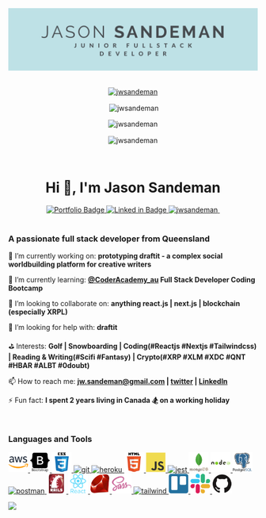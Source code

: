<div id="header" align="center">
  <img src="./src/JasonBannerCentered.png"/>
</div>

<br />

<div align="center" id="stats">
<p align="center"> <a href="https://github.com/ryo-ma/github-profile-trophy"><img src="https://github-profile-trophy.vercel.app/?username=jwsandeman&column=-1" alt="jwsandeman" /></a> </p>

<p>&nbsp;<img align="center" src="https://github-readme-stats.vercel.app/api?username=jwsandeman&show_icons=true&locale=en" alt="jwsandeman"/></p>

<p><img align="center" src="https://github-readme-streak-stats.herokuapp.com/?user=jwsandeman&" alt="jwsandeman"/></p>

<p><img align="center" src="https://github-readme-stats.vercel.app/api/top-langs?username=jwsandeman&show_icons=true&locale=en&langs_count=6&layout=compact" alt="jwsandeman" width="495"/></p>
</div>

<br />

<h1 align="center">Hi 👋, I'm Jason Sandeman</h1>

<div align="center" id="badges">
    <a href="https://jasonsandeman.netlify.app/" target="_blank">
        <img src="https://img.shields.io/badge/my_portfolio-000?style=for-the-badge&logo=ko-fi&logoColor=white" height="28" alt="Portfolio Badge"/>
    </a>
    <a href="https://www.linkedin.com/in/jason-sandeman/" target="_blank">
        <img src="https://img.shields.io/badge/linkedin-0A66C2?style=for-the-badge&logo=linkedin&logoColor=white" height="28" alt="Linked in Badge"/>
    </a>
    <a href="https://twitter.com/jwsandeman" target="blank"><img src="https://img.shields.io/twitter/follow/jwsandeman?logo=twitter&style=for-the-badge" alt="jwsandeman" />
    </a>
    <img src="https://komarev.com/ghpvc/?username=jwsandeman&style=flat-square&color=bee1e6" alt=""height="28"/>
</div>

<br />

<h3 align="left">A passionate full stack developer from Queensland</h3>

🔭 I’m currently working on: **prototyping draftit - a complex social worldbuilding platform for creative writers**

🌱 I’m currently learning: **[@CoderAcademy_au](https://www.coderacademy.edu.au/) Full Stack Developer Coding Bootcamp**

👯 I’m looking to collaborate on: **anything react.js | next.js | blockchain (especially XRPL)**

🤝 I’m looking for help with: **draftit**

⛳ Interests: **Golf | Snowboarding | Coding(#Reactjs #Nextjs #Tailwindcss) | Reading & Writing(#Scifi #Fantasy) | Crypto(#XRP #XLM #XDC #QNT #HBAR #ALBT #0doubt)**

📫 How to reach me: **jw.sandeman@gmail.com | [twitter](https://twitter.com/jwsandeman) | [LinkedIn](https://www.linkedin.com/in/jason-sandeman-33268496/)**

⚡ Fun fact: **I spent 2 years living in Canada 🏂 on a working holiday**

<br />

<h3 align="left">Languages and Tools</h3>
<p align="left"> <a href="https://aws.amazon.com" target="_blank" rel="noreferrer"> <img src="https://raw.githubusercontent.com/devicons/devicon/master/icons/amazonwebservices/amazonwebservices-original-wordmark.svg" alt="aws" width="40" height="40"/> </a> <a href="https://getbootstrap.com" target="_blank" rel="noreferrer"> <img src="https://raw.githubusercontent.com/devicons/devicon/master/icons/bootstrap/bootstrap-plain-wordmark.svg" alt="bootstrap" width="40" height="40"/> </a> <a href="https://www.w3schools.com/css/" target="_blank" rel="noreferrer"> <img src="https://raw.githubusercontent.com/devicons/devicon/master/icons/css3/css3-original-wordmark.svg" alt="css3" width="40" height="40"/> </a> <a href="https://git-scm.com/" target="_blank" rel="noreferrer"> <img src="https://www.vectorlogo.zone/logos/git-scm/git-scm-icon.svg" alt="git" width="40" height="40"/> </a> <a href="https://heroku.com" target="_blank" rel="noreferrer"> <img src="https://www.vectorlogo.zone/logos/heroku/heroku-icon.svg" alt="heroku" width="40" height="40"/> </a> <a href="https://www.w3.org/html/" target="_blank" rel="noreferrer"> <img src="https://raw.githubusercontent.com/devicons/devicon/master/icons/html5/html5-original-wordmark.svg" alt="html5" width="40" height="40"/> </a> <a href="https://developer.mozilla.org/en-US/docs/Web/JavaScript" target="_blank" rel="noreferrer"> <img src="https://raw.githubusercontent.com/devicons/devicon/master/icons/javascript/javascript-original.svg" alt="javascript" width="40" height="40"/> </a> <a href="https://jestjs.io" target="_blank" rel="noreferrer"> <img src="https://www.vectorlogo.zone/logos/jestjsio/jestjsio-icon.svg" alt="jest" width="40" height="40"/> </a> <a href="https://www.mongodb.com/" target="_blank" rel="noreferrer"> <img src="https://raw.githubusercontent.com/devicons/devicon/master/icons/mongodb/mongodb-original-wordmark.svg" alt="mongodb" width="40" height="40"/> </a> <a href="https://nodejs.org" target="_blank" rel="noreferrer"> <img src="https://raw.githubusercontent.com/devicons/devicon/master/icons/nodejs/nodejs-original-wordmark.svg" alt="nodejs" width="40" height="40"/> </a> <a href="https://www.postgresql.org" target="_blank" rel="noreferrer"> <img src="https://raw.githubusercontent.com/devicons/devicon/master/icons/postgresql/postgresql-original-wordmark.svg" alt="postgresql" width="40" height="40"/> </a> <a href="https://postman.com" target="_blank" rel="noreferrer"> <img src="https://www.vectorlogo.zone/logos/getpostman/getpostman-icon.svg" alt="postman" width="40" height="40"/> </a> <a href="https://rubyonrails.org" target="_blank" rel="noreferrer"> <img src="https://raw.githubusercontent.com/devicons/devicon/master/icons/rails/rails-original-wordmark.svg" alt="rails" width="40" height="40"/> </a> <a href="https://reactjs.org/" target="_blank" rel="noreferrer"> <img src="https://raw.githubusercontent.com/devicons/devicon/master/icons/react/react-original-wordmark.svg" alt="react" width="40" height="40"/> </a> <a href="https://www.ruby-lang.org/en/" target="_blank" rel="noreferrer"> <img src="https://raw.githubusercontent.com/devicons/devicon/master/icons/ruby/ruby-original.svg" alt="ruby" width="40" height="40"/> </a> <a href="https://sass-lang.com" target="_blank" rel="noreferrer"> <img src="https://raw.githubusercontent.com/devicons/devicon/master/icons/sass/sass-original.svg" alt="sass" width="40" height="40"/> </a> <a href="https://tailwindcss.com/" target="_blank" rel="noreferrer"> <img src="https://www.vectorlogo.zone/logos/tailwindcss/tailwindcss-icon.svg" alt="tailwind" width="40" height="40"/> </a> <a href="https://trello.com/" target="_blank" rel="noreferrer"> <img src="https://raw.githubusercontent.com/devicons/devicon/master/icons/trello/trello-plain.svg" alt="trello" width="40" height="40"/> </a> <a href="https://slack.com/" target="_blank" rel="noreferrer"> <img src="https://raw.githubusercontent.com/devicons/devicon/master/icons/slack/slack-original.svg" alt="slack" width="40" height="40"/> </a> <a href="https://github.com/" target="_blank" rel="noreferrer"> <img src="https://raw.githubusercontent.com/devicons/devicon/master/icons/github/github-original.svg" alt="github" width="40" height="40"/> </a> </p>

![](https://hit.yhype.me/github/profile?user_id=68365209)
